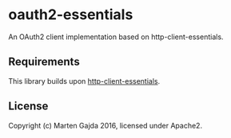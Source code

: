 # oauth2-essentials

An OAuth2 client implementation based on http-client-essentials.

## Requirements

This library builds upon [http-client-essentials](https://github.com/dmfs/http-client-essentials).

## License

Copyright (c) Marten Gajda 2016, licensed under Apache2.


